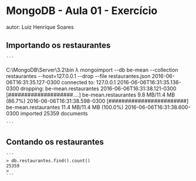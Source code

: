 # MongoDB - Aula 01 - Exercício
autor: Luiz Henrique Soares

## Importando os restaurantes

    ```
C:\MongoDB\Server\3.2\bin
λ mongoimport --db be-mean --collection restaurantes  --host=127.0.0.1 --drop --file restaurantes.json
2016-06-06T16:31:35.127-0300    connected to: 127.0.0.1
2016-06-06T16:31:35.136-0300    dropping: be-mean.restaurantes
2016-06-06T16:31:38.121-0300    [####################....] be-mean.restaurantes 9.8 MB/11.4 MB (86.7%)
2016-06-06T16:31:38.598-0300    [########################] be-mean.restaurantes 11.4 MB/11.4 MB (100.0%)
2016-06-06T16:31:38.600-0300    imported 25359 documents

    
    ```

## Contando os restaurantes

    ```
    > db.restaurantes.find().count()
	25359
	>
    ```
